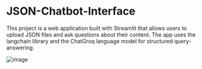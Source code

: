 # JSON-Chatbot-Interface
This project is a web application built with Streamlit that allows users to upload JSON files and ask questions about their content. The app uses the langchain library and the ChatGroq language model for structured query-answering.

![image](https://github.com/user-attachments/assets/aee62ee2-1d38-4ca4-9047-9fa5ca9e7400)
